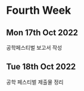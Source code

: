 Fourth Week
==================

Mon 17th Oct 2022
-----------------
공학페스티벌 보고서 작성

Tue 18th Oct 2022
------------------
공학 페스티벌 제출물 정리

